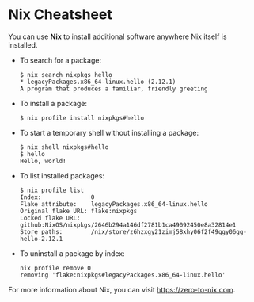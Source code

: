 # Nix Cheatsheet

You can use **Nix** to install additional software anywhere Nix itself is
installed.

- To search for a package:
  ```text
  $ nix search nixpkgs hello
  * legacyPackages.x86_64-linux.hello (2.12.1)
  A program that produces a familiar, friendly greeting
  ```

- To install a package:
  ```text
  $ nix profile install nixpkgs#hello
  ```

- To start a temporary shell without installing a package:
  ```text
  $ nix shell nixpkgs#hello
  $ hello
  Hello, world!
  ```

- To list installed packages:
  ```text
  $ nix profile list
  Index:              0
  Flake attribute:    legacyPackages.x86_64-linux.hello
  Original flake URL: flake:nixpkgs
  Locked flake URL:   github:NixOS/nixpkgs/2646b294a146df2781b1ca49092450e8a32814e1
  Store paths:        /nix/store/z6hzxgy21zimj58xhy06f2f49qgy06gg-hello-2.12.1
  ```

- To uninstall a package by index:
  ```text
  nix profile remove 0
  removing 'flake:nixpkgs#legacyPackages.x86_64-linux.hello'
  ```

For more information about Nix, you can visit https://zero-to-nix.com.
